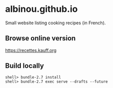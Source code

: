 # albinou.github.io

Small website listing cooking recipes (in French).

## Browse online version

https://recettes.kauff.org

## Build locally

    shell> bundle-2.7 install
    shell> bundle-2.7 exec serve --drafts --future

